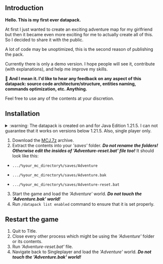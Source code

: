 ## Introduction

**Hello. This is my first ever datapack.**

At first I just wanted to create an exciting adventure map for my girlfriend but then it became even more exciting for me to actually create all of this.
So I decided to share it with the public.

A lot of code may be unoptimized, this is the second reason of publishing the pack.

Currently there is only a demo version. I hope people will see it, contribute (with explanations), and help me improve my skills.

:pushpin: **And I mean it. I'd like to hear any feedback on any aspect of this datapack: source code architecture/structure, entities naming, commands optimization, etc. Anything.**

Feel free to use any of the contents at your discretion.

## Installation

<details>

<summary>:warning: The datapack is created on and for Java Edition 1.21.5. I can not guarantee that it works on versions below 1.21.5. Also, single player only.</summary>

---

While I enjoy messing with the code for fun, I'm not going to bother with multiplayer adjustments.

And no backporting, ever. This is the paradigm I follow:

> If you are not utilizing the highest stable version, you are wasting opportunities.
>
> If the higher stable version lacks the features which are present in lower version, find a workaround to achieve these features.

---

</details>

1. Download the [MCJ.7z](https://github.com/bl1te/MCJ-datapack-attempt/raw/refs/heads/main/MCJ.7z) archive.
2. Extract the contents into your _'saves'_ folder. **_Do not rename the folders! Otherwise edit the insides of _'Adventure-reset.bat'_ file too!_** It should look like this:

- `.../%your_mc_directory%/saves/Adventure`

- `.../%your_mc_directory%/saves/Adventure.bak`

- `.../%your_mc_directory%/saves/Adventure-reset.bat`

3. Start the game and load the _'Adventure'_ world. **_Do not touch the 'Adventure.bak' world!_**
4. Run `/datapack list enabled` command to ensure that it is set properly.

## Restart the game

1. Quit to Title.
2. Close every other process which might be using the _'Adventure'_ folder or its contents.
3. Run _'Adventure-reset.bat'_ file.
4. Navigate back to Singleplayer and load the _'Adventure'_ world. **_Do not touch the 'Adventure.bak' world!_**
